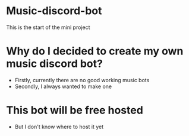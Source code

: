 # Music-discord-bot

This is the start of the mini project 

# Why do I decided to create my own music discord bot?
* Firstly, currently there are no good working music bots
* Secondly, I always wanted to make one

# This bot will be free hosted
* But I don't know where to host it yet

